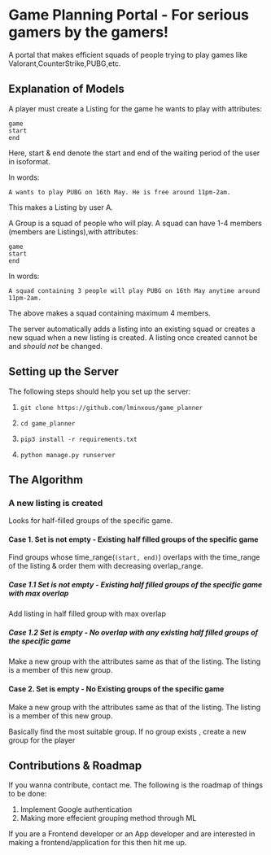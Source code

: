 # Game Planning Portal - For serious gamers by the gamers!
 
 A portal that makes efficient squads of people trying to play games like Valorant,CounterStrike,PUBG,etc.
 

## Explanation of Models
A player must create a Listing for the game he wants to play with attributes:

    game
    start
    end

Here, start & end denote the start and end of the waiting period of the user in isoformat.

In words:

`A wants to play PUBG on 16th May. He is free around 11pm-2am. `

This makes a Listing by user A. 

A Group is a squad of people who will play. A squad can have 1-4 members (members are Listings),with attributes:

    game
    start
    end

In words:

`A squad containing 3 people will play PUBG on 16th May anytime around 11pm-2am. `

The above makes a squad containing maximum 4 members. 

The server automatically adds a listing into an existing squad or creates a new squad when a new listing is created. 
A listing once created cannot be and _should not_ be changed. 

## Setting up the Server
 The following steps should help you set up the server:
 
  1. `git clone https://github.com/lminxous/game_planner`
 
  2. `cd game_planner`
  
  3. `pip3 install -r requirements.txt`
  
  4. `python manage.py runserver`
 
## The Algorithm
  
  ### A new listing is created
  Looks for half-filled groups of the specific game.

  #### Case 1. Set is not empty - Existing half filled groups of the specific game
  Find groups whose time_range(`(start, end)`) overlaps with the time_range of the listing & order them with decreasing overlap_range.
  ##### Case 1.1 Set is not empty - Existing half filled groups of the specific game with max overlap
  Add listing in half filled group with max overlap   
  ##### Case 1.2 Set is empty - No overlap with any existing half filled groups of the specific game
  Make a new group with the attributes same as that of the listing. The listing is a member of this new group. 
  #### Case 2. Set is empty - No Existing groups of the specific game
  Make a new group with the attributes same as that of the listing. The listing is a member of this new group. 
  
  Basically find the most suitable group. If no group exists , create a new group for the player
  
  
   
## Contributions & Roadmap
  If you wanna contribute, contact me. The following is the roadmap of things to be done:
  1. Implement Google authentication
  2. Making more effecient grouping method through ML

  If you are a Frontend developer or an App developer and are interested in making a frontend/application for this then hit me up. 
